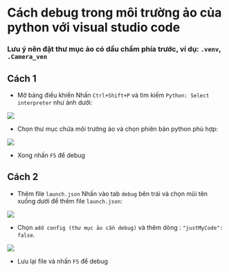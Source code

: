 # Cách debug trong môi trường ảo của python với visual studio code
### Lưu ý nên đặt thư mục ảo có dấu chấm phía trước, ví dụ: `.venv`, `.Camera_ven`  
## Cách 1
* Mở bảng điều khiển
Nhấn `Ctrl+Shift+P` và tìm kiếm `Python: Select interpreter` như ảnh dưới:  
<img src="https://github.com/NguyenDucQuan12/get_rtsp_ipcamera/assets/68120446/613483fe-14b9-4440-b795-adc6a0d5718f">

* Chọn thư mục chứa môi trường ảo và chọn phiên bản python phù hợp:  
<img src="https://github.com/NguyenDucQuan12/get_rtsp_ipcamera/assets/68120446/72e84611-498d-44df-9875-c90a97dc83b2">  

* Xong nhấn `F5` để debug  
## Cách 2  
* Thêm file `launch.json`
Nhấn vào tab `debug` bên trái và chọn mũi tên xuống dưới để thêm file `launch.json`:  
<img src="https://github.com/NguyenDucQuan12/get_rtsp_ipcamera/assets/68120446/b1729e14-5f8a-470b-913d-ad4f6e276335">
 
* Chọn `add config (thư mục ảo cần debug)` và thêm dòng : `"justMyCode": false`.  
<img src="https://github.com/NguyenDucQuan12/get_rtsp_ipcamera/assets/68120446/209c40aa-44d2-4806-aafb-505c0d188056">  

* Lưu lại file và nhấn `F5` để debug
